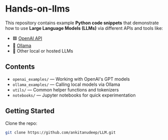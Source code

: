 # Hands-on-llms

This repository contains example **Python code snippets** that demonstrate how to use **Large Language Models (LLMs)** via different APIs and tools like:

- 🟦 [OpenAI API](https://platform.openai.com/)
- 🐘 [Ollama](https://ollama.com/)
- 🧠 Other local or hosted LLMs

## Contents

- `openai_examples/` — Working with OpenAI's GPT models
- `ollama_examples/` — Calling local models via Ollama
- `utils/` — Common helper functions and tokenizers
- `notebooks/` — Jupyter notebooks for quick experimentation

## Getting Started

Clone the repo:

```bash
git clone https://github.com/ankitanudeep/LLM.git

